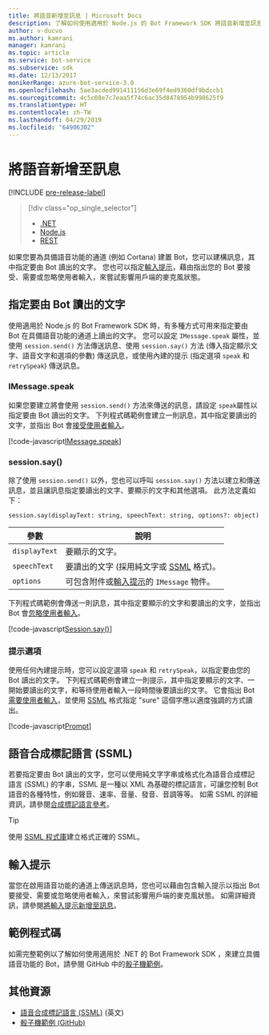 ```yaml
---
title: 將語音新增至訊息 | Microsoft Docs
description: 了解如何使用適用於 Node.js 的 Bot Framework SDK 將語音新增至訊息。
author: v-ducvo
ms.author: kamrani
manager: kamrani
ms.topic: article
ms.service: bot-service
ms.subservice: sdk
ms.date: 12/13/2017
monikerRange: azure-bot-service-3.0
ms.openlocfilehash: 5ae3acded991411156d3e69f4ed9360df9bdccb1
ms.sourcegitcommit: 4c5c08e7c7eaa5f74c6ac35d8478954b998625f9
ms.translationtype: HT
ms.contentlocale: zh-TW
ms.lasthandoff: 04/29/2019
ms.locfileid: "64906302"
---
```

# <a name="add-speech-to-messages"></a>將語音新增至訊息

[!INCLUDE [pre-release-label](../includes/pre-release-label-v3.md)]

> [!div class="op_single_selector"]
> - [.NET](../dotnet/bot-builder-dotnet-text-to-speech.md)
> - [Node.js](../nodejs/bot-builder-nodejs-text-to-speech.md)
> - [REST](../rest-api/bot-framework-rest-connector-text-to-speech.md)

如果您要為具備語音功能的通道 (例如 Cortana) 建置 Bot，您可以建構訊息，其中指定要由 Bot 讀出的文字。 您也可以指定[輸入提示](bot-builder-nodejs-send-input-hints.md)，藉由指出您的 Bot 要接受、需要或忽略使用者輸入，來嘗試影響用戶端的麥克風狀態。

## <a name="specify-text-to-be-spoken-by-your-bot"></a>指定要由 Bot 讀出的文字

使用適用於 Node.js 的 Bot Framework SDK 時，有多種方式可用來指定要由 Bot 在具備語音功能的通道上讀出的文字。 您可以設定 `IMessage.speak` 屬性，並使用 `session.send()` 方法傳送訊息、使用 `session.say()` 方法 (傳入指定顯示文字、語音文字和選項的參數) 傳送訊息，或使用內建的提示 (指定選項 `speak` 和 `retrySpeak`) 傳送訊息。

### <a id="message-speak"></a> IMessage.speak

如果您要建立將會使用 `session.send()` 方法來傳送的訊息，請設定 `speak`屬性以指定要由 Bot 讀出的文字。 下列程式碼範例會建立一則訊息，其中指定要讀出的文字，並指出 Bot 會[接受使用者輸入](bot-builder-nodejs-send-input-hints.md)。

[!code-javascript[IMessage.speak](../includes/code/node-text-to-speech.js#IMessageSpeak)]

### <a id="session-say"></a> session.say()

除了使用 `session.send()` 以外，您也可以呼叫 `session.say()` 方法以建立和傳送訊息，並且讓訊息指定要讀出的文字、要顯示的文字和其他選項。 此方法定義如下：

`session.say(displayText: string, speechText: string, options?: object)`

| 參數 | 說明 |
|----|----|
| `displayText` | 要顯示的文字。 |
| `speechText` | 要讀出的文字 (採用純文字或 <a href="https://msdn.microsoft.com/en-us/library/hh378377(v=office.14).aspx" target="_blank">SSML</a> 格式)。 |
| `options` | 可包含附件或[輸入提示](bot-builder-nodejs-send-input-hints.md)的 `IMessage` 物件。 |

下列程式碼範例會傳送一則訊息，其中指定要顯示的文字和要讀出的文字，並指出 Bot 會[忽略使用者輸入](bot-builder-nodejs-send-input-hints.md)。

[!code-javascript[Session.say()](../includes/code/node-text-to-speech.js#SessionSay)]

### <a id="prompt-options"></a> 提示選項

使用任何內建提示時，您可以設定選項 `speak` 和 `retrySpeak`，以指定要由您的 Bot 讀出的文字。 下列程式碼範例會建立一則提示，其中指定要顯示的文字、一開始要讀出的文字，和等待使用者輸入一段時間後要讀出的文字。 它會指出 Bot [需要使用者輸入](bot-builder-nodejs-send-input-hints.md)，並使用 [SSML](#ssml) 格式指定 "sure" 這個字應以適度強調的方式讀出。

[!code-javascript[Prompt](../includes/code/node-text-to-speech.js#Prompt)]

## <a id="ssml"></a>語音合成標記語言 (SSML)

若要指定要由 Bot 讀出的文字，您可以使用純文字字串或格式化為語音合成標記語言 (SSML) 的字串，SSML 是一種以 XML 為基礎的標記語言，可讓您控制 Bot 語音的各種特性，例如聲音、速率、音量、發音、音調等等。 如需 SSML 的詳細資訊，請參閱<a href="https://msdn.microsoft.com/en-us/library/hh378377(v=office.14).aspx" target="_blank">合成標記語言參考</a>。

> [!TIP]
> 使用 <a href="https://www.npmjs.com/search?q=ssml" target="_blank">SSML 程式庫</a>建立格式正確的 SSML。

## <a name="input-hints"></a>輸入提示

當您在啟用語音功能的通道上傳送訊息時，您也可以藉由包含輸入提示以指出 Bot 要接受、需要或忽略使用者輸入，來嘗試影響用戶端的麥克風狀態。 如需詳細資訊，請參閱[將輸入提示新增至訊息](bot-builder-nodejs-send-input-hints.md)。

## <a name="sample-code"></a>範例程式碼 

如需完整範例以了解如何使用適用於 .NET 的 Bot Framework SDK ，來建立具備語音功能的 Bot，請參閱 GitHub 中的<a href="https://github.com/Microsoft/BotBuilder-Samples/tree/master/Node/demo-RollerSkill" target="_blank">骰子機範例</a>。

## <a name="additional-resources"></a>其他資源

- <a href="https://msdn.microsoft.com/en-us/library/hh378377(v=office.14).aspx" target="_blank">語音合成標記語言 (SSML)</a> \(英文\)
- <a href="https://github.com/Microsoft/BotBuilder-Samples/tree/master/Node/demo-RollerSkill" target="_blank">骰子機範例 (GitHub)</a>
